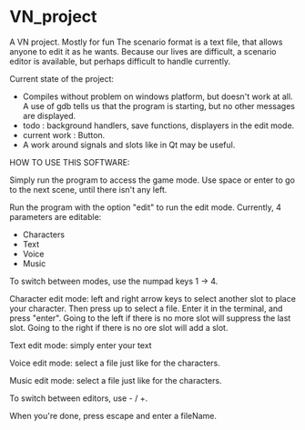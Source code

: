# VN_project
A VN project. Mostly for fun
The scenario format is a text file, that allows anyone to edit it as he wants.
Because our lives are difficult, a scenario editor is available, but perhaps difficult to handle currently.


Current state of the project:
- Compiles without problem on windows platform, but doesn't work at all. A use of gdb tells us that the program is starting, but no other messages are displayed.
- todo : background handlers, save functions, displayers in the edit mode.
- current work : Button.
- A work around signals and slots like in Qt may be useful.


HOW TO USE THIS SOFTWARE:

Simply run the program to access the game mode. Use space or enter to go to the next scene, until there isn't any left.


Run the program with the option "edit" to run the edit mode.
Currently, 4 parameters are editable:
- Characters
- Text
- Voice
- Music

To switch between modes, use the numpad keys 1 -> 4.

Character edit mode: left and right arrow keys to select another slot to place your character.
	Then press up to select a file. Enter it in the terminal, and press "enter".
	Going to the left if there is no more slot will suppress the last slot.
	Going to the right if there is no ore slot will add a slot.

Text edit mode: simply enter your text

Voice edit mode: select a file just like for the characters.

Music edit mode: select a file just like for the characters.

To switch between editors, use - / +.

When you're done, press escape and enter a fileName.

